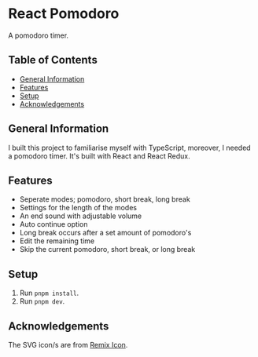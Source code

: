 # React Pomodoro

A pomodoro timer.

## Table of Contents

<!--toc:start-->

- [General Information](#general-information)
- [Features](#features)
- [Setup](#setup)
- [Acknowledgements](#acknowledgements)
<!--toc:end-->

## General Information

I built this project to familiarise myself with TypeScript, moreover, I needed a pomodoro timer. It's built with React and React Redux.

## Features

- Seperate modes; pomodoro, short break, long break
- Settings for the length of the modes
- An end sound with adjustable volume
- Auto continue option
- Long break occurs after a set amount of pomodoro's
- Edit the remaining time
- Skip the current pomodoro, short break, or long break

## Setup

1. Run `pnpm install`.
2. Run `pnpm dev`.

## Acknowledgements

The SVG icon/s are from [Remix Icon](https://github.com/Remix-Design/remixicon).
